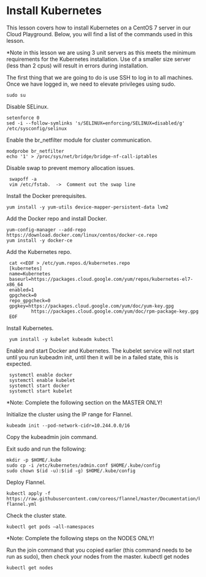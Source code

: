 # Install Kubernetes

This lesson covers how to install Kubernetes on a CentOS 7 server in our Cloud Playground. Below, you will find a list of the commands used in this lesson.

*Note in this lesson we are using 3 unit servers as this meets the minimum requirements for the Kubernetes installation. Use of a smaller size server (less than 2 cpus) will result in errors during installation.

The first thing that we are going to do is use SSH to log in to all machines. Once we have logged in, we need to elevate privileges using sudo.
```
sudo su
```
Disable SELinux.
```
setenforce 0
sed -i --follow-symlinks 's/SELINUX=enforcing/SELINUX=disabled/g'
/etc/sysconfig/selinux
```
Enable the br_netfilter module for cluster communication.
```
modprobe br_netfilter
echo '1' > /proc/sys/net/bridge/bridge-nf-call-iptables
```
Disable swap to prevent memory allocation issues.
```
 swapoff -a
 vim /etc/fstab.  ->  Comment out the swap line
```

Install the Docker prerequisites.
```
yum install -y yum-utils device-mapper-persistent-data lvm2
```
Add the Docker repo and install Docker.
```
yum-config-manager --add-repo https://download.docker.com/linux/centos/docker-ce.repo
yum install -y docker-ce
```

Add the Kubernetes repo.
```
 cat <<EOF > /etc/yum.repos.d/kubernetes.repo
 [kubernetes]
 name=Kubernetes
 baseurl=https://packages.cloud.google.com/yum/repos/kubernetes-el7-x86_64
 enabled=1
 gpgcheck=0
 repo_gpgcheck=0
 gpgkey=https://packages.cloud.google.com/yum/doc/yum-key.gpg
         https://packages.cloud.google.com/yum/doc/rpm-package-key.gpg
 EOF
```
Install Kubernetes.

```
 yum install -y kubelet kubeadm kubectl

```
Enable and start Docker and Kubernetes. The kubelet service will not start until you run kubeadm init, until then it will be in a failed state, this is expected.

```
 systemctl enable docker
 systemctl enable kubelet
 systemctl start docker
 systemctl start kubelet
```

*Note: Complete the following section on the MASTER ONLY!

Initialize the cluster using the IP range for Flannel.
```
kubeadm init --pod-network-cidr=10.244.0.0/16
```
Copy the kubeadmin join command.

Exit sudo and run the following:
```
mkdir -p $HOME/.kube
sudo cp -i /etc/kubernetes/admin.conf $HOME/.kube/config
sudo chown $(id -u):$(id -g) $HOME/.kube/config
```
Deploy Flannel.
```
kubectl apply -f https://raw.githubusercontent.com/coreos/flannel/master/Documentation/kube-flannel.yml
```
Check the cluster state.
```
kubectl get pods —all-namespaces
```
*Note: Complete the following steps on the NODES ONLY!

Run the join command that you copied earlier (this command needs to be run as sudo), then check your nodes from the master.
kubectl get nodes
```
kubectl get nodes
```